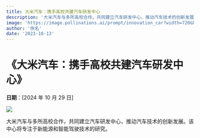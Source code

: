 ```yaml
---
title: 大米汽车：携手高校共建汽车研发中心
description: '大米汽车与多所高校合作，共同建立汽车研发中心，推动汽车技术的创新发展'
image: 'https://image.pollinations.ai/prompt/innovation_car?width=720&height=480&seed=45'
author: '佚名'
date: '2023-10-13'
---
```


# 《大米汽车：携手高校共建汽车研发中心》

**日期**：[2024 年 10 月 29 日]

![](https://image.pollinations.ai/prompt/innovation_car?width=720&height=480&seed=45)

大米汽车与多所高校合作，共同建立汽车研发中心，推动汽车技术的创新发展。该中心将专注于新能源和智能驾驶技术的研究。
